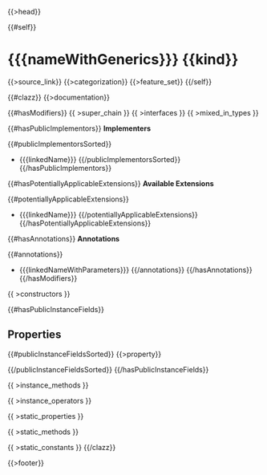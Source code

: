 {{>head}}

{{#self}}
# {{{nameWithGenerics}}} {{kind}}

{{>source_link}}
{{>categorization}}
{{>feature_set}}
{{/self}}

{{#clazz}}
{{>documentation}}

{{#hasModifiers}}
{{ >super_chain }}
{{ >interfaces }}
{{ >mixed_in_types }}

{{#hasPublicImplementors}}
**Implementers**

{{#publicImplementorsSorted}}
- {{{linkedName}}}
{{/publicImplementorsSorted}}
{{/hasPublicImplementors}}

{{#hasPotentiallyApplicableExtensions}}
**Available Extensions**

{{#potentiallyApplicableExtensions}}
- {{{linkedName}}}
{{/potentiallyApplicableExtensions}}
{{/hasPotentiallyApplicableExtensions}}

{{#hasAnnotations}}
**Annotations**

{{#annotations}}
- {{{linkedNameWithParameters}}}
{{/annotations}}
{{/hasAnnotations}}
{{/hasModifiers}}

{{ >constructors }}

{{#hasPublicInstanceFields}}
## Properties

{{#publicInstanceFieldsSorted}}
{{>property}}

{{/publicInstanceFieldsSorted}}
{{/hasPublicInstanceFields}}

{{ >instance_methods }}

{{ >instance_operators }}

{{ >static_properties }}

{{ >static_methods }}

{{ >static_constants }}
{{/clazz}}

{{>footer}}

